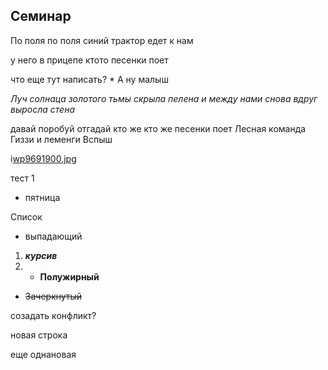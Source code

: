 ## Семинар 
По поля по поля синий трактор
едет к нам 


у него в прицепе ктото песенки поет

что еще тут написать? * А ну малыш




*Луч  солнаца золотого тьмы скрыла пелена и между нами снова вдруг выросла стена* 

давай
поробуй отгадай кто же кто же 
песенки поет
Лесная команда 
Гиззи и леменги
Вспыш

i[wp9691900.jpg](https://wallpapercave.com/wp/wp9691900.jpg)

тест 1

* пятница

Список 
  * выпадающий
1. **_курсив_** 
2. * __Полужирный__
* ~~Зачеркнутый~~
  
созадать конфликт?

новая строка

еще однановая

